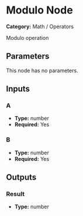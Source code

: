
# Modulo Node

**Category:** Math / Operators

Modulo operation

## Parameters

This node has no parameters.

## Inputs


### A
- **Type:** number
- **Required:** Yes



### B
- **Type:** number
- **Required:** Yes



## Outputs


### Result
- **Type:** number




